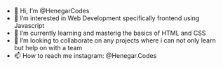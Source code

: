 - 👋 Hi, I’m @HenegarCodes
- 👀 I’m interested in Web Development specifically frontend using Javascript
- 🌱 I’m currently learning and masterig the basics of HTML and CSS
- 💞️ I’m looking to collaborate on any projects where i can not only learn but help on with a team
- 📫 How to reach me instagram: @Henegar.Codes

<!---
HenegarCodes/HenegarCodes is a ✨ special ✨ repository because its `README.md` (this file) appears on your GitHub profile.
You can click the Preview link to take a look at your changes.
--->
